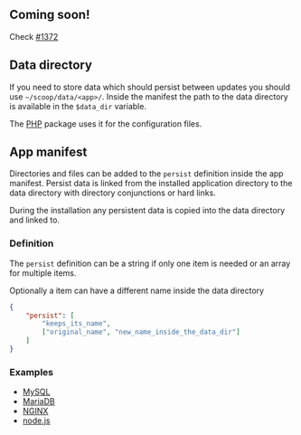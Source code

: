 ## Coming soon!
Check [#1372](/lukesampson/scoop/issues/1372)

## Data directory
If you need to store data which should persist between updates you should use `~/scoop/data/<app>/`.
Inside the manifest the path to the data directory is available in the `$data_dir` variable.

The [PHP](/lukesampson/scoop/blob/master/bucket/php.json) package uses it for the configuration files.

## App manifest
Directories and files can be added to the `persist` definition inside the app manifest.
Persist data is linked from the installed application directory to the data directory with directory conjunctions or hard links.

During the installation any persistent data is copied into the data directory and linked to.

### Definition
The `persist` definition can be a string if only one item is needed or an array for multiple items.

Optionally a item can have a different name inside the data directory
``` json
{
    "persist": [
        "keeps_its_name",
        ["original_name", "new_name_inside_the_data_dir"]
    ]
}
```
### Examples
- [MySQL](/lukesampson/scoop/blob/master/bucket/mysql.json)
- [MariaDB](/lukesampson/scoop/blob/master/bucket/mariadb.json)
- [NGINX](/lukesampson/scoop/blob/master/bucket/ngnix.json)
- [node.js](/lukesampson/scoop/blob/master/bucket/nodejs.json)